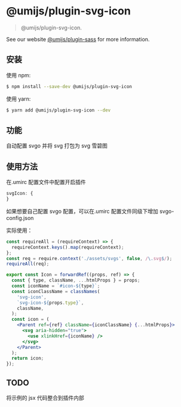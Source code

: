 # @umijs/plugin-svg-icon

> @umijs/plugin-svg-icon.

See our website [@umijs/plugin-sass](https://umijs.org/plugins/plugin-svg-icon) for more information.

## 安装

使用 npm:

```bash
$ npm install --save-dev @umijs/plugin-svg-icon
```

使用 yarn:

```bash
$ yarn add @umijs/plugin-svg-icon --dev
```

## 功能

自动配置 svgo 并将 svg 打包为 svg 雪碧图

## 使用方法

在.umirc 配置文件中配置开启插件

```js
svgIcon: {
}
```

如果想要自己配置 svgo 配置，可以在.umirc 配置文件同级下增加 svgo-config.json

实际使用：

```jsx
const requireAll = (requireContext) => {
  requireContext.keys().map(requireContext);
};
const req = require.context('./assets/svgs', false, /\.svg$/);
requireAll(req);

export const Icon = forwardRef((props, ref) => {
  const { type, className, ...htmlProps } = props;
  const iconName = `#icon-${type}`;
  const iconClassName = classNames(
    'svg-icon',
    `svg-icon-${props.type}`,
    className,
  );
  const icon = (
    <Parent ref={ref} className={iconClassName} {...htmlProps}>
      <svg aria-hidden="true">
        <use xlinkHref={iconName} />
      </svg>
    </Parent>
  );
  return icon;
});
```

## TODO

将示例的 jsx 代码整合到插件内部

